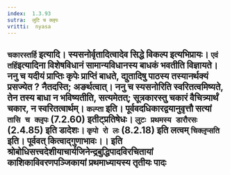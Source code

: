 ```yaml
---
index:  1.3.93
sutra:  लुटि च क्लृपः
vritti:  nyasa
---
```


`चकारस्तर्हि` इत्यादि। स्यसनोर्वृतादित्वादेव सिद्धे विकल्प इत्यभिप्रायः। `एवं तर्हि`इत्यादिना विशेषविधानं सामान्यविधानस्य बाधकं भवतीति विज्ञायते। ननु च
यदीयं प्राप्तिः कृपेः प्राप्तिं बाधते, द्युतादिषु पाठस्य तस्यानर्थक्यं प्रसज्येत ? नैतदस्ति; अङर्थत्वात्। ननु च स्यसनोरिति स्वरितत्वमिष्यते, तेन तस्य बाधा न भविष्यतीति, सत्यमेतत्; सूत्रकारस्तु चकारं वैचित्र्यार्थं चकार, न स्वरितत्वार्थम्। `कल्प्ता` इति। पूर्ववदधिकारद्वयानुवृत्तौ सत्यां `तासि च क्लृपः` (7.2.60) इतीट्प्रतिषेधः। `लुटः प्रथमस्य डारौरसः` (2.4.85) इति डादेशः। `कृपो रो लः` (8.2.18) इति लत्वम् `चिक्लृप्सति` इति। पूर्ववत् कित्वाद्गुणाभावः।।
इति श्रोबोधिसत्त्वदेशीयाचार्यजिनेन्द्रबुद्धिपादविरचितायां
काशिकाविवरणपञ्जिकायां
प्रथमाध्यायस्य
तृतीयः पादः
-----------------


